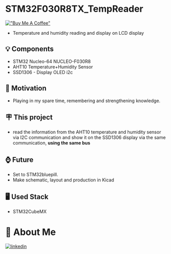 # STM32F030R8TX_TempReader
[!["Buy Me A Coffee"](https://www.buymeacoffee.com/assets/img/custom_images/orange_img.png)](https://www.paypal.com/donate/?hosted_button_id=GMD6A9Y3XKJ2S)

-  Temperature and humidity reading and display on LCD display

## 💡 Components

- STM32 Nucleo-64 NUCLEO-F030R8
- AHT10 Temperature+Humidity Sensor
- SSD1306 - Display OLED i2c

## 🏃 Motivation

- Playing in my spare time, remembering and strengthening knowledge.

## 🪧 This project

- read the information from the AHT10 temperature and humidity sensor via I2C communication and show it on the SSD1306 display via the same communication, **using the same bus**

## ⌚ Future

- Set to STM32bluepill.
- Make schematic, layout and production in Kicad

## 🖥️ Used Stack

- STM32CubeMX

# 🚀 About Me

[![linkedin](https://img.shields.io/badge/linkedin-0A66C2?style=for-the-badge&logo=linkedin&logoColor=white)](https://www.linkedin.com/in/rfpinto/)
